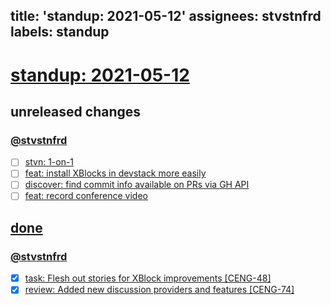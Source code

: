 title: 'standup: 2021-05-12'
assignees: stvstnfrd
labels: standup
---
# [standup: 2021-05-12](https://github.com/stvstnfrd/openedx-meta-meta/issues?q=is%3Aissue+sort%3Aupdated-desc)

## unreleased changes

### [@stvstnfrd](https://github.com/stvstnfrd/openedx-meta/issues/assigned/stvstnfrd)

- [ ] [stvn: 1-on-1](https://github.com/stvstnfrd/openedx-meta/projects/3#card-60993251)
- [ ] [feat: install XBlocks in devstack more easily](https://github.com/stvstnfrd/openedx-meta/projects/3#card-60951445)
- [ ] [discover: find commit info available on PRs via GH API](https://github.com/stvstnfrd/openedx-meta/projects/3#card-60994343)
- [ ] [feat: record conference video](https://github.com/stvstnfrd/openedx-meta/projects/3#card-60951398)

## [done](https://github.com/stvstnfrd/openedx-meta/projects/3#column-14068709)

### [@stvstnfrd](https://github.com/stvstnfrd/openedx-meta/issues/assigned/stvstnfrd)

- [x] [task: Flesh out stories for XBlock improvements [CENG-48]](https://github.com/stvstnfrd/openedx-meta/issues/122)
- [x] [review: Added new discussion providers and features [CENG-74]](https://github.com/stvstnfrd/openedx-meta/issues/119)
